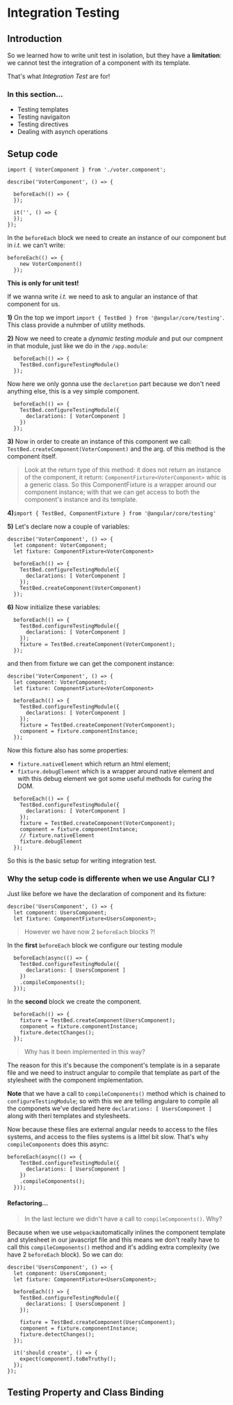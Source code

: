 # Integration Testing

## Introduction

So we learned how to write unit test in isolation, but they have a **limitation**: we cannot test the integration of a component with its template.

That's what _Integration Test_ are for!

### In this section...

- Testing templates
- Testing navigaiton
- Testing directives
- Dealing with asynch operations

## Setup code

```
import { VoterComponent } from './voter.component';

describe('VoterComponent', () => {

  beforeEach(() => {
  });

  it('', () => {
  });
});
```

In the `beforeEach` block we need to create an instance of our component but in _i.t._ we can't write:

```
beforeEach(() => {
    new VoterComponent()
  });
```

**This is only for unit test!**

If we wanna write _i.t._ we need to ask to angular an instance of that component for us.

**1)** On the top we import `import { TestBed } from '@angular/core/testing'`. This class provide a nuhmber of utility methods.

**2)** Now we need to create a _dynamic  testing module_ and put our compnent in that module, just like we do in the `/app.module`:

```
  beforeEach(() => {
    TestBed.configureTestingModule()
  });
```

Now here we only gonna use the `declaretion` part because we don't need anything else, this is a vey simple component.

```
  beforeEach(() => {
    TestBed.configureTestingModule({
      declarations: [ VoterComponent ]
    })
  });
```

**3)** Now in order to create an instance of this component we call: `TestBed.createComponent(VoterComponent)` and the arg. of this method is the component itself.

> Look at the return type of this method: it does not return an instance of the component, it return: `ComponentFixture<VoterComponent>` whic is a generic class. So this ComponentFixture is a wrapper around our component instance; with that we can get access to both the component's instance and its template.

**4)**`import { TestBed, ComponentFixture } from '@angular/core/testing'`

**5)** Let's declare now a couple of variables:

```
describe('VoterComponent', () => {
  let component: VoterComponent;
  let fixture: ComponentFixture<VoterComponent>

  beforeEach(() => {
    TestBed.configureTestingModule({
      declarations: [ VoterComponent ]
    });
    TestBed.createComponent(VoterComponent)
  });
```

**6)** Now initialize these variables:

```
  beforeEach(() => {
    TestBed.configureTestingModule({
      declarations: [ VoterComponent ]
    });
    fixture = TestBed.createComponent(VoterComponent);
  });
```

and then from fixture we can get the component instance:

```
describe('VoterComponent', () => {
  let component: VoterComponent;
  let fixture: ComponentFixture<VoterComponent>

  beforeEach(() => {
    TestBed.configureTestingModule({
      declarations: [ VoterComponent ]
    });
    fixture = TestBed.createComponent(VoterComponent);
    component = fixture.componentInstance;
  });
```

Now this fixture also has some properties: 

- `fixture.nativeElement` which return an html element;
- `fixture.debugElement`  which is a wrapper around native element and with this debug element we got some useful methods for curing the DOM.

```
  beforeEach(() => {
    TestBed.configureTestingModule({
      declarations: [ VoterComponent ]
    });
    fixture = TestBed.createComponent(VoterComponent);
    component = fixture.componentInstance;
    // fixture.nativeElement
    fixture.debugElement
  });
```

So this is the basic setup for writing integration test.

### Why the setup code is differente when we use Angular CLI ?

Just like before we have the declaration of component and its fixture:

```
describe('UsersComponent', () => {
  let component: UsersComponent;
  let fixture: ComponentFixture<UsersComponent>;
```

> However we have now 2 `beforeEach` blocks ?!

In the **first** `beforeEach` block we configure our testing module

```
  beforeEach(async(() => {
    TestBed.configureTestingModule({
      declarations: [ UsersComponent ]
    })
    .compileComponents();
  }));
```

In the **second** block we create the component.

```
  beforeEach(() => {
    fixture = TestBed.createComponent(UsersComponent);
    component = fixture.componentInstance;
    fixture.detectChanges();
  });
```

> Why has it been implemented in this way?

The reason for this it's because the component's template is in a separate file and we need to instruct angular to compile that template as part of the stylesheet with the component implementation.

**Note** that we have a call to `compileComponents()` method which is chained to `configureTestingModule`; so with this we are telling angulare to compile all the componets we've declared here `declarations: [ UsersComponent ]` along with theri templates and stylesheets.

Now because these files are external angular needs to access to the files systems, and access to the files systems is a littel bit slow. That's why `compileComponents` does this async:

```
beforeEach(async(() => {
    TestBed.configureTestingModule({
      declarations: [ UsersComponent ]
    })
    .compileComponents();
  }));
```

#### Refactoring...

> In the last lecture we didn't have a call to `compileComponents()`. Why?

Because when we use `webpack`automatically inlines the component template and stylesheet in our javascript file and this means we don't really have to call this `compileComponents()` method and it's adding extra complexity (we have 2 `beforeEach` block). So we can do:

```
describe('UsersComponent', () => {
  let component: UsersComponent;
  let fixture: ComponentFixture<UsersComponent>;

  beforeEach(() => {
    TestBed.configureTestingModule({
      declarations: [ UsersComponent ]
    });
    
    fixture = TestBed.createComponent(UsersComponent);
    component = fixture.componentInstance;
    fixture.detectChanges();
  });

  it('should create', () => {
    expect(component).toBeTruthy();
  });
});
```

## Testing Property and Class Binding
















